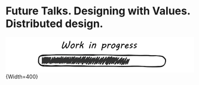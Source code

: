 # **Future Talks. Designing with Values. Distributed design.**

![WIP](../../images/WIP.png){Width=400}


